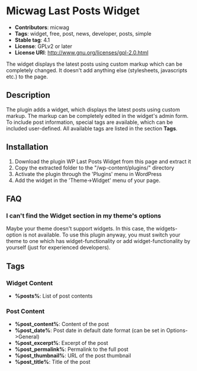 # Micwag Last Posts Widget
- **Contributors**: micwag
- **Tags**: widget, free, post, news, developer, posts, simple
- **Stable tag**: 4.1
- **License**: GPLv2 or later
- **License URI**: http://www.gnu.org/licenses/gpl-2.0.html

The widget displays the latest posts using custom markup which can be completely changed. It doesn't add anything
else (stylesheets, javascripts etc.) to the page.

## Description

The plugin adds a widget, which displays the latest posts using custom markup. The markup can be completely edited in
the widget's admin form.
To include post information, special tags are available, which can be included user-defined. All available tags are
listed in the section **Tags**.

## Installation
1. Download the plugin WP Last Posts Widget from this page and extract it
2. Copy the extracted folder to the "/wp-content/plugins/" directory
3. Activate the plugin through the 'Plugins' menu in WordPress
4. Add the widget in the 'Theme->Widget' menu of your page.

## FAQ

### I can't find the Widget section in my theme's options
Maybe your theme doesn't support widgets. In this case, the widgets-option is not available. To use this plugin
anyway, you must switch your theme to one which has widget-functionality or add widget-functionality by yourself
(just for experienced developers).


## Tags

### Widget Content

- **%posts%**: List of post contents

### Post Content

- **%post_content%**: Content of the post
- **%post_date%**: Post date in default date format (can be set in Options->General)
- **%post_excerpt%**: Excerpt of the post
- **%post_permalink%**: Permalink to the full post
- **%post_thumbnail%**: URL of the post thumbnail
- **%post_title%**: Title of the post
